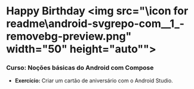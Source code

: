 # Happy Birthday <img src="\icon for readme\android-svgrepo-com__1_-removebg-preview.png" width="50" height="auto""></img>

### Curso: Noções básicas do Android com Compose

- <b>Exercício:</b> Criar um cartão de aniversário com o Android Studio.
